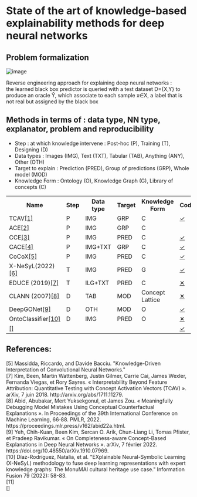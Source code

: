 # State of the art of knowledge-based explainability methods for deep neural networks

## Problem formalization

![image](https://user-images.githubusercontent.com/81907010/181770346-ea579d57-50d3-49c8-862e-43bef09675d6.png)

Reverse engineering approach for explaining deep neural networks : <br>
the learned black box predictor is queried with a test dataset D={X,Y} to produce an oracle &#374;, which associate to each sample x∈X, a label that is not real but assigned by the black box

## Methods in terms of : data type, NN type, explanator, problem and reproducibility

- Step : at which knowledge intervene : Post-hoc (P), Training (T), Designing (D)
- Data types : Images (IMG), Text (TXT), Tabular (TAB), Anything (ANY), Other (OTH) 
- Target to explain : Prediction (PRED), Group of predictions (GRP), Whole model (MOD)
- Knowledge Form : Ontology (O), Knowledge Graph (G), Library of concepts (C)

<table>
  <tr>
    <th>Name</th>
    <th>Step</th>
    <th>Data type</th>
    <th>Target</th>
    <th>Knowledge Form</th>
    <th>Code</th>
  </tr>


  <tr>
    <td class="name">TCAV<a href="#tcav">[1]</a> </td>
    <td class="step">P</td>
    <td class="dt">IMG</td>
    <td class="prob">GRP</td>
    <td class="kform">C</td>
    <td class="code"><a href="https://github.com/tensorflow/tcav">&#x2713;</a> </td>
  </tr>

  <tr>
    <td class="name">ACE<a href="#ace">[2]</a> </td>
    <td class="step">P</td>
    <td class="dt">IMG</td>
    <td class="prob">GRP</td>
    <td class="kform">C</td>
    <td class="code"><a href="https://github.com/amiratag/ACE"></a> </td>
  </tr>
  
  
  <tr>
    <td class="name">CCE<a href="#cce">[3]</a> </td>
    <td class="step">P</td>
    <td class="dt">IMG</td>
    <td class="prob">PRED</td>
    <td class="kform">C</td>
    <td class="code"><a href="https://github.com/mertyg/debug-mistakes-cce">&#x2713;</a></td>
  </tr>
  
  
  <tr>
    <td class="name">CACE<a href="#cace">[4]</a> </td>
    <td class="step">P</td>
    <td class="dt">IMG+TXT</td>
    <td class="prob">GRP</td>
    <td class="kform">C</td>
    <td class="code"><a href="https://github.com/chihkuanyeh/concept_exp">&#x2713;</a></td>
  </tr>

  <tr>
    <td class="name">CoCoX<a href="#cocox">[5]</a> </td>
    <td class="step">P</td>
    <td class="dt">IMG</td>
    <td class="prob">PRED</td>
    <td class="kform">C</td>
    <td class="code"><a href="https://github.com/arjunakula/CoCoX">&#x2713;</a></td>
  </tr>

  <tr>
    <td class="name">X-NeSyL(2022) <a href="#xnesyl">[6]</a> </td>
    <td class="step">T</td>
    <td class="dt">IMG</td>
    <td class="prob">PRED</td>
    <td class="kform">G</td>
    <td class="code"><a href="https://github.com/JulesSanchez/X-NeSyL">&#x2713;</a></td>
  </tr>

  <tr>
    <td class="name">EDUCE (2019)<a href="#educe">[7]</a> </td>
    <td class="step">T</td>
    <td class="dt">ILG+TXT</td>
    <td class="prob">PRED</td>
    <td class="kform">C</td>
    <td class="code"><a href="">&#x2715;</a></td>
  </tr>

  <tr>
    <td class="name">CLANN (2007)<a href="#clann">[8]</a> </td>
    <td class="step">D</td>
    <td class="dt">TAB</td>
    <td class="prob">MOD</td>
    <td class="kform">Concept Lattice</td>
    <td class="code"><a href="">&#x2715;</a></td>
  </tr>

  <tr>
    <td class="name">DeepGONet<a href="#deepgonet">[9]</a> </td>
    <td class="step">D</td>
    <td class="dt">OTH</td>
    <td class="prob">MOD</td>
    <td class="kform">O</td>
    <td class="code"><a href="https://forge.ibisc.univ-evry.fr/vbourgeais/DeepGONet">&#x2713;</a></td>
  </tr>

  <tr>
    <td class="name">OntoClassifier<a href="#ontoclassifier">[10]</a> </td>
    <td class="step">D</td>
    <td class="dt">IMG</td>
    <td class="prob">PRED</td>
    <td class="kform">O</td>
    <td class="code"><a href="">&#x2715;</a></td>
  </tr>

  
  
  <tr>
    <td class="name"><a href="#">[]</a> </td>
    <td class="step"></td>
    <td class="dt"></td>
    <td class="prob"></td>
    <td class="kform"></td>
    <td class="code"><a href="">&#x2713;</a></td>
  </tr>
 
  

  
  
</table>

<!--- 
## Methods in terms of : problem, data type, NN

### Outcome explanation
<table>
  <tr>
    <th></th>
    <th>IMG</th>
    <th>TAB</th>
    <th>TXT</th>
    <th>ANY</th>
  </tr>
  
  <tr>
    <td>DNN</td>
    <td></td>
    <td></td>
    <td></td>
    <td></td>
  </tr>
  
  <tr>
    <td>CNN</td>
    <td>GRAD-CAM <a href="#grad-cam">[1]</a></td>
    <td></td>
    <td></td>
    <td></td>
  </tr>
  
  <tr>
    <td>RNN</td>
    <td></td>
    <td></td>
    <td></td>
    <td></td>
  </tr>
  
  <tr>
    <td>NN</td>
    <td></td>
    <td></td>
    <td></td>
    <td></td>
  </tr>
  
  <tr>
    <td>AGN</td>
    <td></td>
    <td></td>
    <td></td>
    <td>LIME <a href="#lime">[2] </a></td>
  </tr>
</table>

### Model explanation
<table>
  <tr>
    <th></th>
    <th>IMG</th>
    <th>TAB</th>
    <th>TXT</th>
    <th>ANY</th>
  </tr>
  
  <tr>
    <td>DNN</td>
    <td></td>
    <td></td>
    <td></td>
    <td></td>
  </tr>
  
  <tr>
    <td>CNN</td>
    <td></td>
    <td></td>
    <td></td>
    <td></td>
  </tr>
  
  <tr>
    <td>RNN</td>
    <td></td>
    <td></td>
    <td></td>
    <td></td>
  </tr>
  
  <tr>
    <td>NN</td>
    <td></td>
    <td></td>
    <td></td>
    <td></td>
  </tr>
  
  <tr>
    <td>AGN</td>
    <td></td>
    <td></td>
    <td></td>
    <td></td>
  </tr>
</table>
-->



## References:
<div class="csl-entry"> <a id="bisturi"> [5] </a> Massidda, Riccardo, and Davide Bacciu. "Knowledge-Driven Interpretation of Convolutional Neural Networks." </div>

<div class="csl-entry"> <a id="tcav"> [7] </a> Kim, Been, Martin Wattenberg, Justin Gilmer, Carrie Cai, James Wexler, Fernanda Viegas, et Rory Sayres. « Interpretability Beyond Feature Attribution: Quantitative Testing with Concept Activation Vectors (TCAV) ». arXiv, 7 juin 2018. http://arxiv.org/abs/1711.11279.</div>

<div class="csl-entry"> <a id="abid"> [8] </a>Abid, Abubakar, Mert Yuksekgonul, et James Zou. « Meaningfully Debugging Model Mistakes Using Conceptual Counterfactual Explanations ». In Proceedings of the 39th International Conference on Machine Learning, 66‑88. PMLR, 2022. https://proceedings.mlr.press/v162/abid22a.html. </div>

<div class="csl-entry"> <a id="yeh"> [9] </a>Yeh, Chih-Kuan, Been Kim, Sercan O. Arik, Chun-Liang Li, Tomas Pfister, et Pradeep Ravikumar. « On Completeness-aware Concept-Based Explanations in Deep Neural Networks ». arXiv, 7 février 2022. https://doi.org/10.48550/arXiv.1910.07969.
</div>

<div class="csl-entry"> <a id="diaz"> [10] </a> Díaz-Rodríguez, Natalia, et al. "EXplainable Neural-Symbolic Learning (X-NeSyL) methodology to fuse deep learning representations with expert knowledge graphs: The MonuMAI cultural heritage use case." Information Fusion 79 (2022): 58-83.</div>

<div class="csl-entry"> <a id=""> [11] </a> </div>


<div class="csl-entry"> <a id=""> [] </a> </div>



